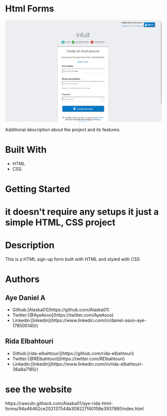 <h1> Html Forms</h1>

![alt text](https://github.com/Alaska01/aye-rida-html-forms/blob/features-branch/Screenshot.png "screenshot")

<p>Additional description about the project and its features.</p>
<h1>Built With</h1>
<ul>
<li>HTML</li>
<li>CSS</li>
</ul>
<h1>Getting Started<h1>
<p>it doesn't require any setups it just a simple HTML, CSS project</p>
<h1>Description</h1>
<p>This is a HTML sign-up form built with HTML and styled with CSS</p>
<h1>Authors</h1>
<h2>Aye Daniel A</h2> 
<ul>

<li>Github:[Alaska01](https://github.com/Alaska01)</li>
<li>Twitter:[@AyeAsoo](https://twitter.com/AyeAsoo)</li>
<li>Linkedin:[linkedin](https://www.linkedin.com/in/daniel-asoo-aye-178500140/)</li>
</ul>
<h2>Rida Elbahtouri</h2> 
<ul>

<li>Github:[rida-elbahtouri](https://github.com/rida-elbahtouri)</li>
<li>Twitter:[@RElbahtouri](https://twitter.com/RElbahtouri)</li>
<li>Linkedin:[linkedin](https://www.linkedin.com/in/rida-elbahtouri-36a8a7185/)</li>
</ul>

<h1>see the website</h1>
https://rawcdn.githack.com/Alaska01/aye-rida-html-forms/94a46462ce202137544b309227f40158e393786f/index.html

